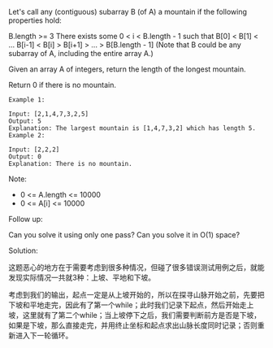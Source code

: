 Let's call any (contiguous) subarray B (of A) a mountain if the following properties hold:

B.length >= 3
There exists some 0 < i < B.length - 1 such that B[0] < B[1] < ... B[i-1] < B[i] > B[i+1] > ... > B[B.length - 1]
(Note that B could be any subarray of A, including the entire array A.)

Given an array A of integers, return the length of the longest mountain. 

Return 0 if there is no mountain.

```
Example 1:

Input: [2,1,4,7,3,2,5]
Output: 5
Explanation: The largest mountain is [1,4,7,3,2] which has length 5.
Example 2:

Input: [2,2,2]
Output: 0
Explanation: There is no mountain.
```

Note:

- 0 <= A.length <= 10000
- 0 <= A[i] <= 10000

Follow up:

Can you solve it using only one pass?
Can you solve it in O(1) space?

Solution:

这题恶心的地方在于需要考虑到很多种情况，但碰了很多错误测试用例之后，就能发现实际情况一共就3种：上坡、平地和下坡。

考虑到我们的输出，起点一定是从上坡开始的，所以在探寻山脉开始之前，先要把下坡和平地走完，因此有了第一个while；此时我们记录下起点，然后开始走上坡，这里就有了第二个while；当上坡停下之后，我们需要判断前方是否是下坡，如果是下坡，那么直接走完，并用终止坐标和起点求出山脉长度同时记录；否则重新进入下一轮循环。

